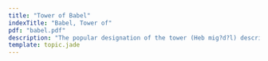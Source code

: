 ```yaml
---
title: "Tower of Babel"
indexTitle: "Babel, Tower of"
pdf: "babel.pdf"
description: "The popular designation of the tower (Heb mig?d?l) described in Gen. 11, which people migrating from the East built in the midst of their city in the plain of Shinar."
template: topic.jade
---
```

